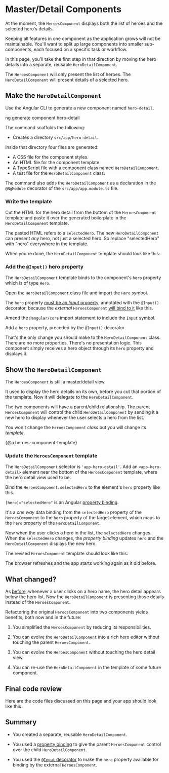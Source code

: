 # Master/Detail Components

At the moment, the `HeroesComponent` displays both the list of heroes and the selected hero's details.

Keeping all features in one component as the application grows will not be maintainable.
You'll want to split up large components into smaller sub-components, each focused on a specific task or workflow.

In this page, you'll take the first step in that direction by moving the hero details into a separate, reusable `HeroDetailComponent`.

The `HeroesComponent` will only present the list of heroes.
The `HeroDetailComponent` will present details of a selected hero.

## Make the `HeroDetailComponent`

Use the Angular CLI to generate a new component named `hero-detail`.

<code-example language="sh" class="code-shell">
  ng generate component hero-detail
</code-example>

The command scaffolds the following:

* Creates a directory `src/app/hero-detail`.

Inside that directory four files are generated:

* A CSS file for the component styles.
* An HTML file for the component template.
* A TypeScript file with a component class named `HeroDetailComponent`.
* A test file for the `HeroDetailComponent` class.

The command also adds the `HeroDetailComponent` as a declaration in the `@NgModule` decorator of the `src/app/app.module.ts` file.


### Write the template

Cut the HTML for the hero detail from the bottom of the `HeroesComponent` template and paste it over the generated boilerplate in the `HeroDetailComponent` template.

The pasted HTML refers to a `selectedHero`.
The new `HeroDetailComponent` can present _any_ hero, not just a selected hero.
So replace "selectedHero" with "hero" everywhere in the template.

When you're done, the `HeroDetailComponent` template should look like this:

<code-example path="toh-pt3/src/app/hero-detail/hero-detail.component.html" title="src/app/hero-detail/hero-detail.component.html" linenums="false">

</code-example>

### Add the `@Input()` hero property

The `HeroDetailComponent` template binds to the component's `hero` property
which is of type `Hero`.

Open the `HeroDetailComponent` class file and import the `Hero` symbol.

<code-example path="toh-pt3/src/app/hero-detail/hero-detail.component.ts"
region="import-hero" title="src/app/hero-detail/hero-detail.component.ts (import Hero)">
</code-example>

The `hero` property
[must be an _Input_ property](guide/template-syntax#inputs-outputs "Input and Output properties"),
annotated with the `@Input()` decorator,
because the _external_ `HeroesComponent` [will bind to it](#heroes-component-template) like this.

<code-example path="toh-pt3/src/app/heroes/heroes.component.html" region="hero-detail-binding">
</code-example>

Amend the `@angular/core` import statement to include the `Input` symbol.

<code-example path="toh-pt3/src/app/hero-detail/hero-detail.component.ts" region="import-input" title="src/app/hero-detail/hero-detail.component.ts (import Input)" linenums="false">
</code-example>

Add a `hero` property, preceded by the `@Input()` decorator.

<code-example path="toh-pt3/src/app/hero-detail/hero-detail.component.ts" region="input-hero"  linenums="false">
</code-example>

That's the only change you should make to the `HeroDetailComponent` class.
There are no more properties. There's no presentation logic.
This component simply receives a hero object through its `hero` property and displays it.

## Show the `HeroDetailComponent`

The `HeroesComponent` is still a master/detail view.

It used to display the hero details on its own, before you cut that portion of the template. Now it will delegate to the `HeroDetailComponent`.

The two components will have a parent/child relationship.
The parent `HeroesComponent` will control the child `HeroDetailComponent`
by sending it a new hero to display whenever
the user selects a hero from the list.

You won't change the `HeroesComponent` _class_ but you will change its _template_.

{@a heroes-component-template}

### Update the `HeroesComponent` template

The `HeroDetailComponent` selector is `'app-hero-detail'`.
Add an `<app-hero-detail>` element near the bottom of the `HeroesComponent` template, where the hero detail view used to be.

Bind the `HeroesComponent.selectedHero` to the element's `hero` property like this.

<code-example path="toh-pt3/src/app/heroes/heroes.component.html" region="hero-detail-binding" title="heroes.component.html (HeroDetail binding)">

</code-example>

`[hero]="selectedHero"` is an Angular [property binding](guide/template-syntax#property-binding).

It's a _one way_ data binding from
the `selectedHero` property of the `HeroesComponent` to the `hero` property of the target element, which maps to the `hero` property of the `HeroDetailComponent`.

Now when the user clicks a hero in the list, the `selectedHero` changes.
When the `selectedHero` changes, the _property binding_ updates `hero`
and the `HeroDetailComponent` displays the new hero.

The revised `HeroesComponent` template should look like this:

<code-example path="toh-pt3/src/app/heroes/heroes.component.html"
  title="heroes.component.html" linenums="false">
</code-example>

The browser refreshes and the app starts working again as it did before.

## What changed?

As [before](tutorial/toh-pt2), whenever a user clicks on a hero name,
the hero detail appears below the hero list.
Now the `HeroDetailComponent` is presenting those details instead of the `HeroesComponent`.

Refactoring the original `HeroesComponent` into two components yields benefits, both now and in the future:

1. You simplified the `HeroesComponent` by reducing its responsibilities.

1. You can evolve the `HeroDetailComponent` into a rich hero editor
without touching the parent `HeroesComponent`.

1. You can evolve the `HeroesComponent` without touching the hero detail view.

1. You can re-use the `HeroDetailComponent` in the template of some future component.

## Final code review

Here are the code files discussed on this page and your app should look like this <live-example></live-example>.

<code-tabs>

  <code-pane title="src/app/hero-detail/hero-detail.component.ts" path="toh-pt3/src/app/hero-detail/hero-detail.component.ts">
  </code-pane>

  <code-pane title="src/app/hero-detail/hero-detail.component.html" path="toh-pt3/src/app/hero-detail/hero-detail.component.html">
  </code-pane>

  <code-pane title="src/app/heroes/heroes.component.html" path="toh-pt3/src/app/heroes/heroes.component.html">
  </code-pane>

  <code-pane title="src/app/app.module.ts" path="toh-pt3/src/app/app.module.ts">
  </code-pane>

</code-tabs>

## Summary

* You created a separate, reusable `HeroDetailComponent`.


* You used a [property binding](guide/template-syntax#property-binding) to give the parent `HeroesComponent` control over the child `HeroDetailComponent`.


* You used the [`@Input` decorator](guide/template-syntax#inputs-outputs)
to make the `hero` property available for binding
by the external `HeroesComponent`.
